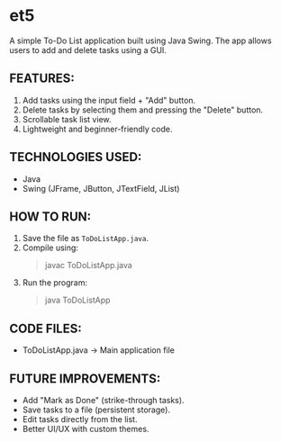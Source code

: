 # et5
A simple To-Do List application built using 
Java Swing. The app allows users to add and 
delete tasks using a GUI.

FEATURES:
---------
1. Add tasks using the input field + "Add" button.
2. Delete tasks by selecting them and pressing 
   the "Delete" button.
3. Scrollable task list view.
4. Lightweight and beginner-friendly code.

TECHNOLOGIES USED:
------------------
- Java
- Swing (JFrame, JButton, JTextField, JList)

HOW TO RUN:
-----------
1. Save the file as `ToDoListApp.java`.
2. Compile using:
   > javac ToDoListApp.java
3. Run the program:
   > java ToDoListApp

CODE FILES:
-----------
- ToDoListApp.java  → Main application file

FUTURE IMPROVEMENTS:
--------------------
- Add "Mark as Done" (strike-through tasks).
- Save tasks to a file (persistent storage).
- Edit tasks directly from the list.
- Better UI/UX with custom themes.
